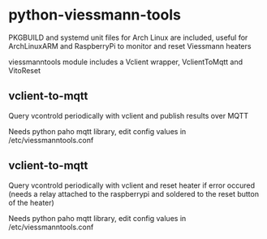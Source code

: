 # python-viessmann-tools

PKGBUILD and systemd unit files for Arch Linux are included, useful for ArchLinuxARM and RaspberryPi to monitor and reset Viessmann heaters

viessmanntools module includes a Vclient wrapper, VclientToMqtt and VitoReset

## vclient-to-mqtt
Query vcontrold periodically with vclient and publish results over MQTT

Needs python paho mqtt library, edit config values in /etc/viessmanntools.conf

## vclient-to-mqtt
Query vcontrold periodically with vclient and reset heater if error occured (needs a relay attached to the raspberrypi and soldered to the reset button of the heater)

Needs python paho mqtt library, edit config values in /etc/viessmanntools.conf
